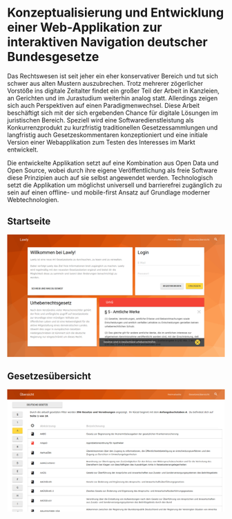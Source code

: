 # Konzeptualisierung und Entwicklung einer Web-Applikation zur interaktiven Navigation deutscher Bundesgesetze

Das Rechtswesen ist seit jeher ein eher konservativer Bereich und tut sich schwer aus alten Mustern auszubrechen. Trotz mehrerer zögerlicher Vorstöße ins digitale Zeitalter findet ein großer Teil der Arbeit in Kanzleien, an Gerichten und im Jurastudium weiterhin analog statt. Allerdings zeigen sich auch Perspektiven auf einen Paradigmenwechsel. Diese Arbeit beschäftigt sich mit der sich ergebenden Chance für digitale Lösungen im juristischen Bereich. Speziell wird eine Softwaredienstleistung als Konkurrenzprodukt zu kurzfristig traditionellen Gesetzessammlungen und langfristig auch Gesetzeskommentaren konzeptioniert und eine initiale Version einer Webapplikation zum Testen des Interesses im Markt entwickelt.

Die entwickelte Applikation setzt auf eine Kombination aus Open Data und Open Source, wobei durch ihre eigene Veröffentlichung als freie Software diese Prinzipien auch auf sie selbst angewendet werden. Technologisch setzt die Applikation um möglichst universell und barrierefrei zugänglich zu sein auf einen offline- und mobile-first Ansatz auf Grundlage moderner Webtechnologien.

## Startseite
![Heimatseite](assets/launch_landing.png)

## Gesetzesübersicht
![Gesetzesübersicht](assets/launch_index.png)
